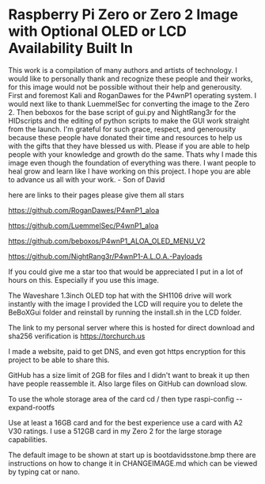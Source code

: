 # Raspberry Pi Zero or Zero 2 Image with Optional OLED or LCD Availability Built In

This work is a compilation of many authors and artists of technology. I would like to personally thank and recognize these people and their works, for this image would not be possible without their help and generousity. First and foremost Kali and RoganDawes for the P4wnP1 operating system. I would next like to thank LuemmelSec for converting the image to the Zero 2. Then beboxos for the base script of gui.py and NightRang3r for the HIDscripts and the editing of python scripts to make the GUI work straight from the launch. I'm grateful for such grace, respect, and generousity because these people have donated their time and resources to help us with the gifts that they have blessed us with. Please if you are able to help people with your knowledge and growth do the same. Thats why I made this image even though the foundation of everything was there. I want people to heal grow and learn like I have working on this project. I hope you are able to advance us all with your work. - Son of David

here are links to their pages please give them all stars

https://github.com/RoganDawes/P4wnP1_aloa

https://github.com/LuemmelSec/P4wnP1_aloa

https://github.com/beboxos/P4wnP1_ALOA_OLED_MENU_V2

https://github.com/NightRang3r/P4wnP1-A.L.O.A.-Payloads

If you could give me a star too that would be appreciated I put in a lot of hours on this. Especially if you use this image.

The Waveshare 1.3inch OLED top hat with the SH1106 drive will work instantly with the image I provided the LCD will require you to delete the BeBoXGui folder and reinstall by running the install.sh in the LCD folder.

The link to my personal server where this is hosted for direct download and sha256 verification is https://torchurch.us

I made a website, paid to get DNS, and even got https encryption for this project to be able to share this.

GitHub has a size limit of 2GB for files and I didn't want to break it up then have people reassemble it. Also large files on GitHub can download slow.

To use the whole storage area of the card cd / then type raspi-config --expand-rootfs

Use at least a 16GB card and for the best experience use a card with A2 V30 ratings. I use a 512GB card in my Zero 2 for the large storage capabilities.

The default image to be shown at start up is bootdavidsstone.bmp there are instructions on how to change it in CHANGEIMAGE.md which can be viewed by typing cat or nano.
